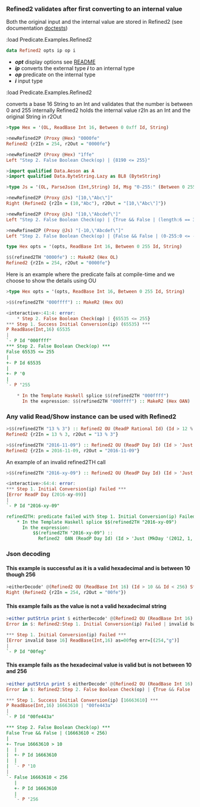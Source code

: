 ### Refined2 validates after first converting to an internal value
Both the original input and the internal value are stored in Refined2
(see documentation [doctests](src/Predicate/Refined2.hs))

:load Predicate.Examples.Refined2

```haskell
data Refined2 opts ip op i
```
* **_opt_** display options see [README](README.md)
* **_ip_** converts the external type **_i_** to an internal type
* **_op_** predicate on the internal type
* **_i_** input type

:load Predicate.Examples.Refined2

converts a base 16 String to an Int and validates that the number is between 0 and 255
internally Refined2 holds the internal value r2In as an Int and the original String in r2Out

```haskell
>type Hex = '(OL, ReadBase Int 16, Between 0 0xff Id, String)

>newRefined2P (Proxy @Hex) "0000fe"
Refined2 {r2In = 254, r2Out = "0000fe"}

>newRefined2P (Proxy @Hex) "1ffe"
Left "Step 2. False Boolean Check(op) | {8190 <= 255}"

>import qualified Data.Aeson as A
>import qualified Data.ByteString.Lazy as BL8 (ByteString)

>type Js = '(OL, ParseJson (Int,String) Id, Msg "0-255:" (Between 0 255 Fst) && Msg "length:" (Length Snd == 3), BL8.ByteString)

>newRefined2P (Proxy @Js) "[10,\"Abc\"]"
Right (Refined2 {r2In = (10,"Abc"), r2Out = "[10,\"Abc\"]"})

>newRefined2P (Proxy @Js) "[10,\"Abcdef\"]"
Left "Step 2. False Boolean Check(op) | {True && False | (length:6 == 3)}"

>newRefined2P (Proxy @Js) "[-10,\"Abcdef\"]"
Left "Step 2. False Boolean Check(op) | {False && False | (0-255:0 <= -10) && (length:6 == 3)}"
```

```haskell
type Hex opts = '(opts, ReadBase Int 16, Between 0 255 Id, String)

$$(refined2TH "0000fe") :: MakeR2 (Hex OL)
Refined2 {r2In = 254, r2Out = "0000fe"}
```

Here is an example where the predicate fails at compile-time and we choose to show the details using OU
```haskell
>type Hex opts = '(opts, ReadBase Int 16, Between 0 255 Id, String)

>$$(refined2TH "000ffff") :: MakeR2 (Hex OU)

<interactive>:41:4: error:
    * Step 2. False Boolean Check(op) | {65535 <= 255}
*** Step 1. Success Initial Conversion(ip) (65535) ***
P ReadBase(Int,16) 65535
|
`- P Id "000ffff"
*** Step 2. False Boolean Check(op) ***
False 65535 <= 255
|
+- P Id 65535
|
+- P '0
|
`- P '255

    * In the Template Haskell splice $$(refined2TH "000ffff")
      In the expression: $$(refined2TH "000ffff") :: MakeR2 (Hex OAN)
```

### Any valid Read/Show instance can be used with Refined2
```haskell
>$$(refined2TH "13 % 3") :: Refined2 OU (ReadP Rational Id) (Id > 12 % 4) String
Refined2 {r2In = 13 % 3, r2Out = "13 % 3"}

>$$(refined2TH "2016-11-09") :: Refined2 OU (ReadP Day Id) (Id > 'Just (MkDay '(2012,1,1))) String
Refined2 {r2In = 2016-11-09, r2Out = "2016-11-09"}
```

An example of an invalid refined2TH call
```haskell
>$$(refined2TH "2016-xy-09") :: Refined2 OU (ReadP Day Id) (Id > 'Just (MkDay '(2012,1,1))) String

<interactive>:64:4: error:
*** Step 1. Initial Conversion(ip) Failed ***
[Error ReadP Day (2016-xy-09)]
|
`- P Id "2016-xy-09"

refined2TH: predicate failed with Step 1. Initial Conversion(ip) Failed | ReadP Day (2016-xy-09)
    * In the Template Haskell splice $$(refined2TH "2016-xy-09")
      In the expression:
          $$(refined2TH "2016-xy-09") ::
            Refined2  OAN (ReadP Day Id) (Id > 'Just (MkDay '(2012, 1, 1))) String
```

### Json decoding

#### This example is successful as it is a valid hexadecimal and is between 10 though 256
```haskell
>eitherDecode' @(Refined2 OU (ReadBase Int 16) (Id > 10 && Id < 256) String) "\"00fe\""
Right (Refined2 {r2In = 254, r2Out = "00fe"})
```

#### This example fails as the value is not a valid hexadecimal string
```haskell
>either putStrLn print $ eitherDecode' @(Refined2 OU (ReadBase Int 16) 'True String) "\"00feg\""
Error in $: Refined2:Step 1. Initial Conversion(ip) Failed | invalid base 16

*** Step 1. Initial Conversion(ip) Failed ***
[Error invalid base 16] ReadBase(Int,16) as=00feg err=[(254,"g")]
|
`- P Id "00feg"

```

#### This example fails as the hexadecimal value is valid but is not between 10 and 256

```haskell
>either putStrLn print $ eitherDecode' @(Refined2 OU (ReadBase Int 16) (Id > 10 && Id < 256) String) "\"00fe443a\""
Error in $: Refined2:Step 2. False Boolean Check(op) | {True && False | (16663610 < 256)}

*** Step 1. Success Initial Conversion(ip) [16663610] ***
P ReadBase(Int,16) 16663610 | "00fe443a"
|
`- P Id "00fe443a"

*** Step 2. False Boolean Check(op) ***
False True && False | (16663610 < 256)
|
+- True 16663610 > 10
|  |
|  +- P Id 16663610
|  |
|  `- P '10
|
`- False 16663610 < 256
   |
   +- P Id 16663610
   |
   `- P '256
```

